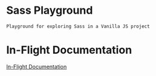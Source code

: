 # Sass Playground
    Playground for exploring Sass in a Vanilla JS project

# In-Flight Documentation
[In-Flight Documentation](https://www.craft.do/s/5Mf1x3kc8uUC6b)